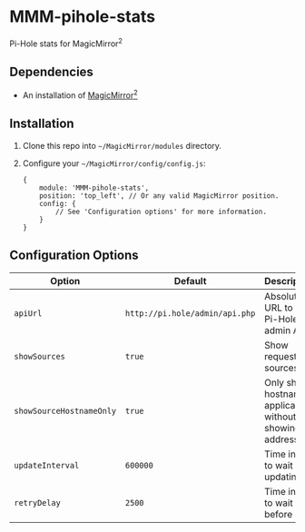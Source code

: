 # MMM-pihole-stats
Pi-Hole stats for MagicMirror<sup>2</sup>

## Dependencies
  * An installation of [MagicMirror<sup>2</sup>](https://github.com/MichMich/MagicMirror)

## Installation
 1. Clone this repo into `~/MagicMirror/modules` directory.
 2. Configure your `~/MagicMirror/config/config.js`:
 
     ```
     {
         module: 'MMM-pihole-stats',
         position: 'top_left', // Or any valid MagicMirror position.
         config: {
             // See 'Configuration options' for more information.
         }
     }
     ```

## Configuration Options
| **Option** | **Default** | **Description** |
| --- | --- | --- |
| `apiUrl` | `http://pi.hole/admin/api.php` | Absolute URL to the Pi-Hole admin API |
| `showSources` | `true` | Show request sources |
| `showSourceHostnameOnly` | `true` | Only show hostname if applicable without showing IP address |
| `updateInterval` | `600000` | Time in ms to wait until updating |
| `retryDelay` | `2500` | Time in ms to wait before retry |

